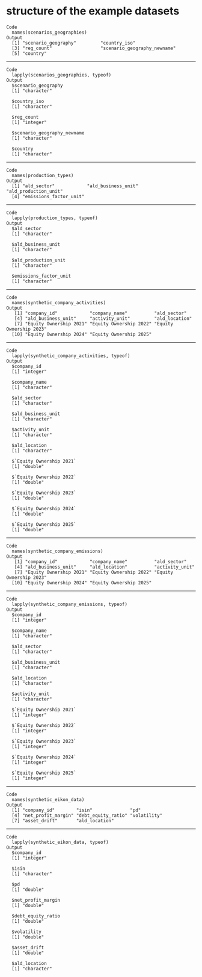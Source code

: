 # structure of the example datasets

    Code
      names(scenarios_geographies)
    Output
      [1] "scenario_geography"         "country_iso"               
      [3] "reg_count"                  "scenario_geography_newname"
      [5] "country"                   

---

    Code
      lapply(scenarios_geographies, typeof)
    Output
      $scenario_geography
      [1] "character"
      
      $country_iso
      [1] "character"
      
      $reg_count
      [1] "integer"
      
      $scenario_geography_newname
      [1] "character"
      
      $country
      [1] "character"
      

---

    Code
      names(production_types)
    Output
      [1] "ald_sector"            "ald_business_unit"     "ald_production_unit"  
      [4] "emissions_factor_unit"

---

    Code
      lapply(production_types, typeof)
    Output
      $ald_sector
      [1] "character"
      
      $ald_business_unit
      [1] "character"
      
      $ald_production_unit
      [1] "character"
      
      $emissions_factor_unit
      [1] "character"
      

---

    Code
      names(synthetic_company_activities)
    Output
       [1] "company_id"            "company_name"          "ald_sector"           
       [4] "ald_business_unit"     "activity_unit"         "ald_location"         
       [7] "Equity Ownership 2021" "Equity Ownership 2022" "Equity Ownership 2023"
      [10] "Equity Ownership 2024" "Equity Ownership 2025"

---

    Code
      lapply(synthetic_company_activities, typeof)
    Output
      $company_id
      [1] "integer"
      
      $company_name
      [1] "character"
      
      $ald_sector
      [1] "character"
      
      $ald_business_unit
      [1] "character"
      
      $activity_unit
      [1] "character"
      
      $ald_location
      [1] "character"
      
      $`Equity Ownership 2021`
      [1] "double"
      
      $`Equity Ownership 2022`
      [1] "double"
      
      $`Equity Ownership 2023`
      [1] "double"
      
      $`Equity Ownership 2024`
      [1] "double"
      
      $`Equity Ownership 2025`
      [1] "double"
      

---

    Code
      names(synthetic_company_emissions)
    Output
       [1] "company_id"            "company_name"          "ald_sector"           
       [4] "ald_business_unit"     "ald_location"          "activity_unit"        
       [7] "Equity Ownership 2021" "Equity Ownership 2022" "Equity Ownership 2023"
      [10] "Equity Ownership 2024" "Equity Ownership 2025"

---

    Code
      lapply(synthetic_company_emissions, typeof)
    Output
      $company_id
      [1] "integer"
      
      $company_name
      [1] "character"
      
      $ald_sector
      [1] "character"
      
      $ald_business_unit
      [1] "character"
      
      $ald_location
      [1] "character"
      
      $activity_unit
      [1] "character"
      
      $`Equity Ownership 2021`
      [1] "integer"
      
      $`Equity Ownership 2022`
      [1] "integer"
      
      $`Equity Ownership 2023`
      [1] "integer"
      
      $`Equity Ownership 2024`
      [1] "integer"
      
      $`Equity Ownership 2025`
      [1] "integer"
      

---

    Code
      names(synthetic_eikon_data)
    Output
      [1] "company_id"        "isin"              "pd"               
      [4] "net_profit_margin" "debt_equity_ratio" "volatility"       
      [7] "asset_drift"       "ald_location"     

---

    Code
      lapply(synthetic_eikon_data, typeof)
    Output
      $company_id
      [1] "integer"
      
      $isin
      [1] "character"
      
      $pd
      [1] "double"
      
      $net_profit_margin
      [1] "double"
      
      $debt_equity_ratio
      [1] "double"
      
      $volatility
      [1] "double"
      
      $asset_drift
      [1] "double"
      
      $ald_location
      [1] "character"
      

